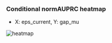 ### Conditional normAUPRC heatmap

- X: eps_current, Y: gap_mu

![heatmap](/home/elicer/project_0814_2/results/20250819-023402/holdout/conditional_heatmap_eps_current_vs_gap_mu.png)
